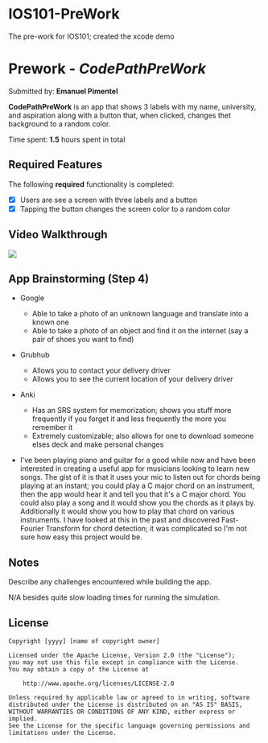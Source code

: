 # IOS101-PreWork
The pre-work for IOS101; created the xcode demo

# Prework - *CodePathPreWork*

Submitted by: **Emanuel Pimentel**

**CodePathPreWork** is an app that shows 3 labels with my name, university, and aspiration along with a button that, when clicked, changes thet background to a random color. 

Time spent: **1.5** hours spent in total

## Required Features

The following **required** functionality is completed:

- [x] Users are see a screen with three labels and a button
- [x] Tapping the button changes the screen color to a random color
 
## Video Walkthrough

<div>
    <a href="https://www.loom.com/share/702294978a544c4da2cceede2c092726">
    </a>
    <a href="https://www.loom.com/share/702294978a544c4da2cceede2c092726">
      <img style="max-width:300px;" src="https://cdn.loom.com/sessions/thumbnails/702294978a544c4da2cceede2c092726-1921e55a79e01727-full-play.gif">
    </a>
  </div>

## App Brainstorming (Step 4)

- Google
    - Able to take a photo of an unknown language and translate into a known one
    - Able to take a photo of an object and find it on the internet (say a pair of shoes you want to find)
    
- Grubhub
    - Allows you to contact your delivery driver
    - Allows you to see the current location of your delivery driver
    
- Anki
    - Has an SRS system for memorization; shows you stuff more frequently if you forget it and less frequently the more you remember it
    - Extremely customizable; also allows for one to download someone elses deck and make personal changes
    
- I've been playing piano and guitar for a good while now and have been interested in creating a useful app for musicians looking to learn new songs. The gist of it is that it uses your mic to listen out for chords being playing at an instant; you could play a C major chord on an instrument, then the app would hear it and tell you that it's a C major chord. You could also play a song and it would show you the chords as it plays by. Additionally it would show you how to play that chord on various instruments. I have looked at this in the past and discovered Fast-Fourier Transform for chord detection; it was complicated so I'm not sure how easy this project would be.

## Notes

Describe any challenges encountered while building the app.

N/A besides quite slow loading times for running the simulation.

## License

    Copyright [yyyy] [name of copyright owner]

    Licensed under the Apache License, Version 2.0 (the "License");
    you may not use this file except in compliance with the License.
    You may obtain a copy of the License at

        http://www.apache.org/licenses/LICENSE-2.0

    Unless required by applicable law or agreed to in writing, software
    distributed under the License is distributed on an "AS IS" BASIS,
    WITHOUT WARRANTIES OR CONDITIONS OF ANY KIND, either express or implied.
    See the License for the specific language governing permissions and
    limitations under the License.
